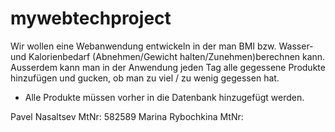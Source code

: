 # mywebtechproject
Wir wollen eine Webanwendung entwickeln in der man BMI bzw. 
Wasser- und Kalorienbedarf (Abnehmen/Gewicht halten/Zunehmen)berechnen kann. 
Ausserdem kann man in der Anwendung jeden Tag alle gegessene Produkte hinzufügen und gucken, ob man 
zu viel / zu wenig gegessen hat. 
- Alle Produkte müssen vorher in die Datenbank hinzugefügt werden.


Pavel Nasaltsev MtNr: 582589
Marina Rybochkina MtNr: